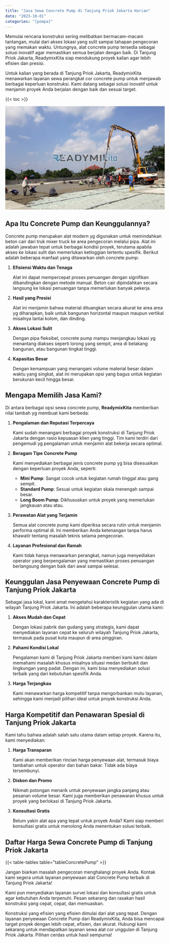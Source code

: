 ```yaml
---
title: "Jasa Sewa Concrete Pump di Tanjung Priok Jakarta Harian"
date: "2023-10-01"
categories: "[pompa]"
---
```


Memulai rencana konstruksi sering melibatkan bermacam-macam tantangan, mulai dari akses lokasi yang sulit sampai tahapan pengecoran yang memakan waktu. Untungnya, alat concrete pump tersedia sebagai solusi inovatif agar memastikan semua berjalan dengan baik. Di Tanjung Priok Jakarta, ReadymixKita siap mendukung proyek kalian agar lebih efisien dan presisi.

Untuk kalian yang berada di Tanjung Priok Jakarta, ReadymixKita menawarkan layanan sewa perangkat cor concrete pump untuk menjawab berbagai keperluan konstruksi. Kami datang sebagai solusi inovatif untuk menjamin proyek Anda berjalan dengan baik dan sesuai target.

{{< toc >}}

![Jasa Sewa Concrete Pump di Tanjung Priok Jakarta Harian](/images/pompa/sewa-pompa-11.jpg)

## Apa Itu Concrete Pump dan Keunggulannya?

Concrete pump merupakan alat modern yg digunakan untuk memindahkan beton cair dari truk mixer truck ke area pengecoran melalui pipa. Alat ini adalah jawaban tepat untuk berbagai kondisi proyek, terutama apabila akses ke lokasi sulit dan memerlukan ketinggian tertentu spesifik. Berikut adalah beberapa manfaat yang ditawarkan oleh concrete pump:

1. **Efisiensi Waktu dan Tenaga**

   Alat ini dapat mempercepat proses penuangan dengan signifikan dibandingkan dengan metode manual. Beton cair dipindahkan secara langsung ke lokasi penuangan tanpa memerlukan banyak pekerja.

2. **Hasil yang Presisi**

   Alat ini menjamin bahwa material dituangkan secara akurat ke area area yg diharapkan, baik untuk bangunan horizontal maupun maupun vertikal misalnya lantai kolom, dan dinding.

3. **Akses Lokasi Sulit**

   Dengan pipa fleksibel, concrete pump mampu menjangkau lokasi yg menantang diakses seperti lorong yang sempit, area di belakang bangunan, atau bangunan tingkat tinggi.

4. **Kapasitas Besar**

   Dengan kemampuan yang menangani volume material besar dalam waktu yang singkat, alat ini merupakan opsi yang bagus untuk kegiatan berukuran kecil hingga besar.

## Mengapa Memilih Jasa Kami?

Di antara berbagai opsi sewa concrete pump, **ReadymixKita** memberikan nilai tambah yg membuat kami berbeda:

1. **Pengalaman dan Reputasi Terpercaya**

   Kami sudah menangani berbagai proyek konstruksi di Tanjung Priok Jakarta dengan rasio kepuasan klien yang tinggi. Tim kami terdiri dari pengemudi yg pengalaman untuk menjamin alat bekerja secara optimal.

2. **Beragam Tipe Concrete Pump**

   Kami menyediakan berbagai jenis concrete pump yg bisa disesuaikan dengan keperluan proyek Anda, seperti:
   - **Mini Pump**: Sangat cocok untuk kegiatan rumah tinggal atau gang sempit.
   - **Standard Pump**: Sesuai untuk kegiatan skala menengah sampai besar.
   - **Long Boom Pump**: Dikhususkan untuk proyek yang memerlukan jangkauan atau atau.

3. **Perawatan Alat yang Terjamin**

   Semua alat concrete pump kami diperiksa secara rutin untuk menjamin performa optimal di. Ini memberikan Anda ketenangan tanpa harus khawatir tentang masalah teknis selama pengecoran.

4. **Layanan Profesional dan Ramah**

   Kami tidak hanya menawarkan perangkat, namun juga menyediakan operator yang berpengalaman yang memastikan proses penuangan berlangsung dengan baik dari awal sampai selesai.

## Keunggulan Jasa Penyewaan Concrete Pump di Tanjung Priok Jakarta

Sebagai jasa lokal, kami amat mengetahui karakteristik kegiatan yang ada di wilayah Tanjung Priok Jakarta. Ini adalah beberapa keunggulan utama kami:

1. **Akses Mudah dan Cepat**

   Dengan lokasi pabrik dan gudang yang strategis, kami dapat menyediakan layanan cepat ke seluruh wilayah Tanjung Priok Jakarta, termasuk pada pusat kota maupun di area pinggiran.

2. **Pahami Kondisi Lokal**

   Pengalaman kami di Tanjung Priok Jakarta memberi kami kami dalam memahami masalah khusus misalnya situasi medan berbukit dan lingkungan yang padat. Dengan ini, kami bisa menyediakan solusi terbaik yang dari kebutuhan spesifik Anda.

3. **Harga Terjangkau**

   Kami menawarkan harga kompetitif tanpa mengorbankan mutu layanan, sehingga kami menjadi pilihan ideal untuk proyek konstruksi Anda.

## Harga Kompetitif dan Penawaran Spesial di Tanjung Priok Jakarta

Kami tahu bahwa adalah salah satu utama dalam setiap proyek. Karena itu, kami menyediakan:

1. **Harga Transparan**

   Kami akan memberikan rincian harga penyewaan alat, termasuk biaya tambahan untuk operator dan bahan bakar. Tidak ada biaya tersembunyi.

2. **Diskon dan Promo**

   Nikmati potongan menarik untuk penyewaan jangka panjang atau pesanan volume besar. Kami juga memberikan penawaran khusus untuk proyek yang berlokasi di Tanjung Priok Jakarta.

3. **Konsultasi Gratis**

   Belum yakin alat apa yang tepat untuk proyek Anda? Kami siap memberi konsultasi gratis untuk menolong Anda menentukan solusi terbaik.

## Daftar Harga Sewa Concrete Pump di Tanjung Priok Jakarta

{{< table-tables table="tableConcretePump" >}}

Jangan biarkan masalah pengecoran menghalangi proyek Anda. Kontak kami segera untuk layanan penyewaan alat Concrete Pump terbaik di Tanjung Priok Jakarta!

Kami pun menyediakan layanan survei lokasi dan konsultasi gratis untuk agar kebutuhan Anda terpenuhi. Pesan sekarang dan rasakan hasil konstruksi yang cepat, cepat, dan memuaskan.

Konstruksi yang efisien yang efisien dimulai dari alat yang tepat. Dengan layanan penyewaan Concrete Pump dari ReadymixKita, Anda bisa mencapai target proyek dengan lebih cepat, efisien, dan akurat. Hubungi kami sekarang untuk mendapatkan layanan sewa alat cor unggulan di Tanjung Priok Jakarta. Pilihan cerdas untuk hasil sempurna!
